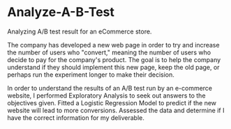 # Analyze-A-B-Test
Analyzing A/B test result for an eCommerce store.

The company has developed a new web page in order to try and increase the number of users who "convert," meaning the number of users who decide to pay for the company's product. The goal is to help the company understand if they should implement this new page, keep the old page, or perhaps run the experiment longer to make their decision.

In order to understand the results of an A/B test run by an e-commerce website, I performed Exploratory Analysis to seek out answers to the objectives given.
Fitted a Logistic Regression Model to predict if the new website will lead to more conversions. Assessed the data and determine if I have the correct information for my deliverable.
